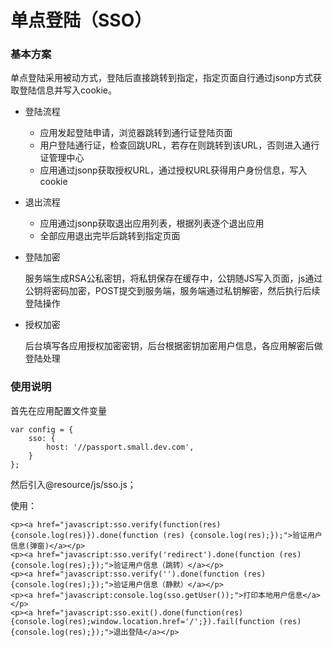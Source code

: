 # 单点登陆（SSO）


### 基本方案
单点登陆采用被动方式，登陆后直接跳转到指定，指定页面自行通过jsonp方式获取登陆信息并写入cookie。

+ 登陆流程
    + 应用发起登陆申请，浏览器跳转到通行证登陆页面
    + 用户登陆通行证，检查回跳URL，若存在则跳转到该URL，否则进入通行证管理中心
    + 应用通过jsonp获取授权URL，通过授权URL获得用户身份信息，写入cookie

+ 退出流程

    + 应用通过jsonp获取退出应用列表，根据列表逐个退出应用
    + 全部应用退出完毕后跳转到指定页面

+ 登陆加密
    
    服务端生成RSA公私密钥，将私钥保存在缓存中，公钥随JS写入页面，js通过公钥将密码加密，POST提交到服务端，服务端通过私钥解密，然后执行后续登陆操作

+ 授权加密

    后台填写各应用授权加密密钥，后台根据密钥加密用户信息，各应用解密后做登陆处理

### 使用说明

首先在应用配置文件变量
```
var config = {
    sso: {
        host: '//passport.small.dev.com',
    }
};
```
然后引入@resource/js/sso.js；

使用：

```
<p><a href="javascript:sso.verify(function(res) {console.log(res)}).done(function (res) {console.log(res);});">验证用户信息(弹窗)</a></p>
<p><a href="javascript:sso.verify('redirect').done(function (res) {console.log(res);});">验证用户信息（跳转）</a></p>
<p><a href="javascript:sso.verify('').done(function (res) {console.log(res);});">验证用户信息（静默）</a></p>
<p><a href="javascript:console.log(sso.getUser());">打印本地用户信息</a></p>
<p><a href="javascript:sso.exit().done(function(res) {console.log(res);window.location.href='/';}).fail(function (res) {console.log(res);});">退出登陆</a></p>
```